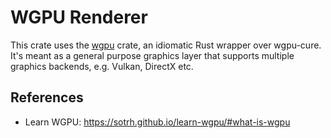 # WGPU Renderer

This crate uses the [wgpu](https://github.com/gfx-rs/wgpu-rs/) crate, an idiomatic Rust wrapper over wgpu-cure. It's meant as a general purpose graphics layer that supports multiple graphics backends, e.g. Vulkan, DirectX etc.

## References

* Learn WGPU: https://sotrh.github.io/learn-wgpu/#what-is-wgpu
